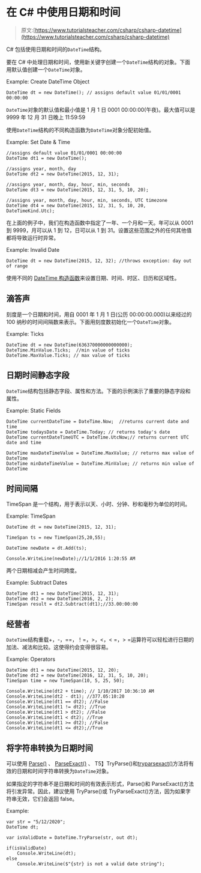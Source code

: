 # 在 C# 中使用日期和时间

> 原文:[https://www.tutorialsteacher.com/csharp/csharp-datetime](https://www.tutorialsteacher.com/csharp/csharp-datetime)

C# 包括使用日期和时间的`DateTime`结构。

要在 C# 中处理日期和时间，使用新关键字创建一个`DateTime`结构的对象。下面用默认值创建一个`DateTime`对象。

Example: Create DateTime Object

```
DateTime dt = new DateTime(); // assigns default value 01/01/0001 00:00:00 
```

`DateTime`对象的默认值和最小值是 1 月 1 日 0001 00:00:00(午夜)。最大值可以是 9999 年 12 月 31 日晚上 11:59:59

使用`DateTime`结构的不同构造函数为`DateTime`对象分配初始值。

Example: Set Date & Time

```
//assigns default value 01/01/0001 00:00:00
DateTime dt1 = new DateTime(); 

//assigns year, month, day
DateTime dt2 = new DateTime(2015, 12, 31); 

//assigns year, month, day, hour, min, seconds
DateTime dt3 = new DateTime(2015, 12, 31, 5, 10, 20);

//assigns year, month, day, hour, min, seconds, UTC timezone
DateTime dt4 = new DateTime(2015, 12, 31, 5, 10, 20, DateTimeKind.Utc); 
```

在上面的例子中，我们在构造函数中指定了一年、一个月和一天。年可以从 0001 到 9999，月可以从 1 到 12，日可以从 1 到 31。设置这些范围之外的任何其他值都将导致运行时异常。

Example: Invalid Date

```
DateTime dt = new DateTime(2015, 12, 32); //throws exception: day out of range 
```

使用不同的 [DateTime 构造函数](https://docs.microsoft.com/en-us/dotnet/api/system.datetime?view=netframework-4.8#constructors)来设置日期、时间、时区、日历和区域性。

## 滴答声

刻度是一个日期和时间，用自 0001 年 1 月 1 日(公历 00:00:00.000)以来经过的 100 纳秒的时间间隔数来表示。下面用刻度数初始化一个`DateTime`对象。

Example: Ticks

```
DateTime dt = new DateTime(636370000000000000); 
DateTime.MinValue.Ticks;  //min value of ticks
DateTime.MaxValue.Ticks; // max value of ticks 
```

## 日期时间静态字段

`DateTime`结构包括静态字段、属性和方法。下面的示例演示了重要的静态字段和属性。

Example: Static Fields

```
DateTime currentDateTime = DateTime.Now;  //returns current date and time
DateTime todaysDate = DateTime.Today; // returns today's date
DateTime currentDateTimeUTC = DateTime.UtcNow;// returns current UTC date and time

DateTime maxDateTimeValue = DateTime.MaxValue; // returns max value of DateTime
DateTime minDateTimeValue = DateTime.MinValue; // returns min value of DateTime 
```

## 时间间隔

TimeSpan 是一个结构，用于表示以天、小时、分钟、秒和毫秒为单位的时间。

Example: TimeSpan

```
DateTime dt = new DateTime(2015, 12, 31);

TimeSpan ts = new TimeSpan(25,20,55);

DateTime newDate = dt.Add(ts);

Console.WriteLine(newDate);//1/1/2016 1:20:55 AM 
```

两个日期相减会产生时间跨度。

Example: Subtract Dates

```
DateTime dt1 = new DateTime(2015, 12, 31); 
DateTime dt2 = new DateTime(2016, 2, 2);
TimeSpan result = dt2.Subtract(dt1);//33.00:00:00 
```

## 经营者

`DateTime`结构重载+，-，==，！=，>，<，< =，> =运算符可以轻松进行日期的加法、减法和比较。这使得约会变得很容易。

Example: Operators

```
DateTime dt1 = new DateTime(2015, 12, 20);
DateTime dt2 = new DateTime(2016, 12, 31, 5, 10, 20); 
TimeSpan time = new TimeSpan(10, 5, 25, 50);

Console.WriteLine(dt2 + time); // 1/10/2017 10:36:10 AM
Console.WriteLine(dt2 - dt1); //377.05:10:20
Console.WriteLine(dt1 == dt2); //False
Console.WriteLine(dt1 != dt2); //True
Console.WriteLine(dt1 > dt2); //False
Console.WriteLine(dt1 < dt2); //True
Console.WriteLine(dt1 >= dt2); //False
Console.WriteLine(dt1 <= dt2);//True 
```

## 将字符串转换为日期时间

可以使用 [Parse()](https://docs.microsoft.com/en-us/dotnet/api/system.datetime.parse?view=netframework-4.8) 、 [ParseExact()](https://docs.microsoft.com/en-us/dotnet/api/system.datetime.parseexact?view=netframework-4.8) 、 T5】TryParse()和[tryparsexact()](https://docs.microsoft.com/en-us/dotnet/api/system.datetime.tryparseexact?view=netframework-4.8)方法将有效的日期和时间字符串转换为`DateTime`对象。

如果指定的字符串不是日期和时间的有效表示形式，Parse()和 ParseExact()方法将引发异常。因此，建议使用 TryParse()或 TryParseExact()方法，因为如果字符串无效，它们会返回 false。

Example:

```
var str = "5/12/2020";
DateTime dt;

var isValidDate = DateTime.TryParse(str, out dt);

if(isValidDate)
    Console.WriteLine(dt);
else
    Console.WriteLine($"{str} is not a valid date string"); 
```